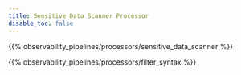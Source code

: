 ```yaml
---
title: Sensitive Data Scanner Processor
disable_toc: false
---
```


{{% observability_pipelines/processors/sensitive_data_scanner %}}

{{% observability_pipelines/processors/filter_syntax %}}